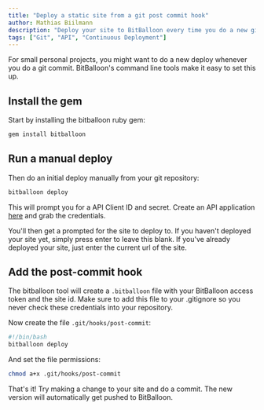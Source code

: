 ```yaml
---
title: "Deploy a static site from a git post commit hook"
author: Mathias Biilmann
description: "Deploy your site to BitBalloon every time you do a new git commit"
tags: ["Git", "API", "Continuous Deployment"]
---
```


For small personal projects, you might want to do a new deploy whenever you do a git commit. BitBalloon's command line tools make it easy to set this up.

<!-- excerpt -->

## Install the gem

Start by installing the bitballoon ruby gem:

```bash
gem install bitballoon
```
## Run a manual deploy

Then do an initial deploy manually from your git repository:

```bash
bitballoon deploy
```

This will prompt you for a API Client ID and secret. Create an API application [here](https://www.bitballoon.com/applications) and grab the credentials.

You'll then get a prompted for the site to deploy to. If you haven't deployed your site yet, simply press enter to leave this blank. If you've already deployed your site, just enter the current url of the site.

## Add the post-commit hook

The bitballoon tool will create a `.bitballoon` file with your BitBalloon access token and the site id. Make sure to add this file to your .gitignore so you never check these credentials into your repository.

Now create the file `.git/hooks/post-commit`:

```bash
#!/bin/bash
bitballoon deploy
```

And set the file permissions:

```bash
chmod a+x .git/hooks/post-commit
```

That's it! Try making a change to your site and do a commit. The new version will automatically get pushed to BitBalloon.